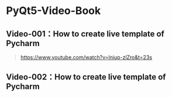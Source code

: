# PyQt5-Video-Book
## Video-001：How to create live template of Pycharm
> https://www.youtube.com/watch?v=lniup-zlZro&t=23s

## Video-002：How to create live template of Pycharm
